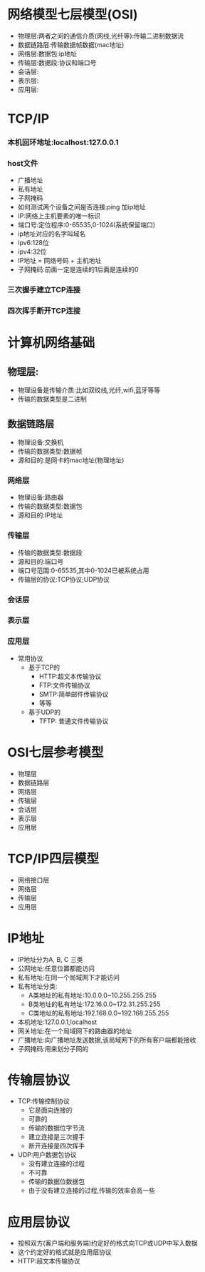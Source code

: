 # 网络模型七层模型(OSI)
- 物理层:两者之间的通信介质(网线,光纤等):传输二进制数据流
- 数据链路层:传输数据帧数据(mac地址)
- 网络层:数据包:ip地址
- 传输层:数据段:协议和端口号
- 会话层:
- 表示层:
- 应用层:
# TCP/IP
### 本机回环地址:localhost:127.0.0.1
### host文件
- 广播地址
- 私有地址
- 子网掩码
- 如何测试两个设备之间是否连接:ping 加ip地址
- IP:网络上主机要素的唯一标识
- 端口号:定位程序:0-65535,0-1024(系统保留端口)
- ip地址对应的名字叫域名
- ipv6:128位
- ipv4:32位
- IP地址 = 网络号码 + 主机地址
- 子网掩码:前面一定是连续的1后面是连续的0
### 三次握手建立TCP连接
### 四次挥手断开TCP连接

# 计算机网络基础
## 物理层:
- 物理设备是传输介质:比如双绞线,光纤,wifi,蓝牙等等
- 传输的数据类型是二进制
## 数据链路层
- 物理设备:交换机
- 传输的数据类型:数据帧
- 源和目的:是网卡的mac地址(物理地址)
### 网络层
- 物理设备:路由器
- 传输的数据类型:数据包
- 源和目的:IP地址
### 传输层
- 传输的数据类型:数据段
- 源和目的:端口号
- 端口号范围:0-65535,其中0-1024已被系统占用
- 传输层的协议:TCP协议;UDP协议
### 会话层
### 表示层
### 应用层
- 常用协议
  * 基于TCP的
    * HTTP:超文本传输协议
    * FTP:文件传输协议
    * SMTP:简单邮件传输协议
    * 等等
  * 基于UDP的
    * TFTP: 普通文件传输协议
# OSI七层参考模型
- 物理层
- 数据链路层
- 网络层
- 传输层
- 会话层
- 表示层
- 应用层
# TCP/IP四层模型
- 网络接口层
- 网络层
- 传输层
- 应用层
# IP地址
- IP地址分为A, B, C 三类
- 公网地址:任意位置都能访问
- 私有地址:在同一个局域网下才能访问
- 私有地址分类:
  * A类地址的私有地址:10.0.0.0~10.255.255.255
  * B类地址的私有地址:172.16.0.0~172.31.255.255
  * C类地址的私有地址:192.168.0.0~192.168.255.255
- 本机地址:127.0.0.1,localhost
- 网关地址:在一个局域网下的路由器的地址
- 广播地址:向广播地址发送数据,该局域网下的所有客户端都能接收
- 子网掩码:用来划分子网的
# 传输层协议
- TCP:传输控制协议
  * 它是面向连接的
  * 可靠的
  * 传输的数据位字节流
  * 建立连接是三次握手
  * 断开连接是四次挥手
- UDP:用户数据包协议
  * 没有建立连接的过程
  * 不可靠
  * 传输的数据位数据包
  * 由于没有建立连接的过程,传输的效率会高一些
# 应用层协议
- 按照双方(客户端和服务端)约定好的格式向TCP或UDP中写入数据
- 这个约定好的格式就是应用层协议
- HTTP:超文本传输协议

